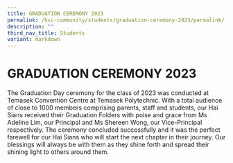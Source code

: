 ```yaml
---
title: GRADUATION CEREMONY 2023
permalink: /hsc-community/students/graduation-ceremony-2023/permalink/
description: ""
third_nav_title: Students
variant: markdown
---
```

GRADUATION CEREMONY 2023
========================

The Graduation Day ceremony for the class of 2023 was conducted at Temasek Convention Centre at Temasek Polytechnic. With a total audience of close to 1000 members comprising parents, staff and students, our Hai Sians received their Graduation Folders with poise and grace from Ms Adeline Lim, our Principal and Ms Shereen Wong, our Vice-Principal respectively. The ceremony concluded successfully and it was the perfect farewell for our Hai Sians who will start the next chapter in their journey. Our blessings will always be with them as they shine forth and spread their shining light to others around them.